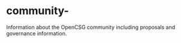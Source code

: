 # community-
Information about the OpenCSG community including proposals and governance information. 
